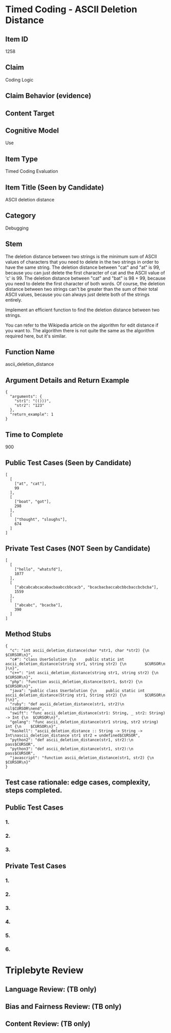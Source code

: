 # Timed Coding - ASCII Deletion Distance

## Item ID
1258

## Claim
Coding Logic

## Claim Behavior (evidence)


## Content Target


## Cognitive Model
Use

## Item Type
Timed Coding Evaluation

## Item Title (Seen by Candidate)
ASCII deletion distance

## Category
Debugging

## Stem
The deletion distance between two strings is the minimum sum of ASCII values of characters that you need to delete in the two strings in order to have the same string. The deletion distance between "cat" and "at" is 99, because you can just delete the first character of cat and the ASCII value of 'c' is 99. The deletion distance between "cat" and "bat" is 98 + 99, because you need to delete the first character of both words. Of course, the deletion distance between two strings can't be greater than the sum of their total ASCII values, because you can always just delete both of the strings entirely.

 Implement an efficient function to find the deletion distance between two strings.

 You can refer to the Wikipedia article on the algorithm for edit distance if you want to. The algorithm there is not quite the same as the algorithm required here, but it's similar.

## Function Name
ascii_deletion_distance

## Argument Details and Return Example
```
{
  "arguments": {
    "str1": "(()))",
    "str2": "123"
  },
  "return_example": 1
}
```

## Time to Complete
900

## Public Test Cases (Seen by Candidate)
```
[
  [
    ["at", "cat"],
    99
  ],
  [
    ["boat", "got"],
    298
  ],
  [
    ["thought", "sloughs"],
    674
  ]
]
```

## Private Test Cases (NOT Seen by Candidate)
```
[
  [
    ["hello", "whatsfd"],
    1077
  ],
  [
    ["abcabcabcacabacbaabccbbcacb", "bcacbacbaccabcbbcbaccbcbcba"],
    1559
  ],
  [
    ["abcabc", "bcacba"],
    390
  ]
]
```

## Method Stubs
```
{
  "c": "int ascii_deletion_distance(char *str1, char *str2) {\n  $CURSOR\n}",
  "c#": "class UserSolution {\n    public static int ascii_deletion_distance(string str1, string str2) {\n        $CURSOR\n    }\n}",
  "c++": "int ascii_deletion_distance(string str1, string str2) {\n  $CURSOR\n}",
  "php": "function ascii_deletion_distance($str1, $str2) {\n  $CURSOR\n}",
  "java": "public class UserSolution {\n    public static int ascii_deletion_distance(String str1, String str2) {\n        $CURSOR\n    }\n}",
  "ruby": "def ascii_deletion_distance(str1, str2)\n  nil$CURSOR\nend",
  "swift": "func ascii_deletion_distance(str1: String, _ str2: String) -> Int {\n  $CURSOR\n}",
  "golang": "func ascii_deletion_distance(str1 string, str2 string) int {\n    $CURSOR\n}",
  "haskell": "ascii_deletion_distance :: String -> String -> Int\nascii_deletion_distance str1 str2 = undefined$CURSOR",
  "python2": "def ascii_deletion_distance(str1, str2):\n    pass$CURSOR",
  "python3": "def ascii_deletion_distance(str1, str2):\n    pass$CURSOR",
  "javascript": "function ascii_deletion_distance(str1, str2) {\n  $CURSOR\n}"
}
```

## Test case rationale: edge cases, complexity, steps completed.
## Public Test Cases
### 1.


### 2.


### 3.

## Private Test Cases
### 1.


### 2.


### 3.


### 4.


### 5.


### 6.



# Triplebyte Review


## Language Review: (TB only)


## Bias and Fairness Review: (TB only)


## Content Review: (TB only)
